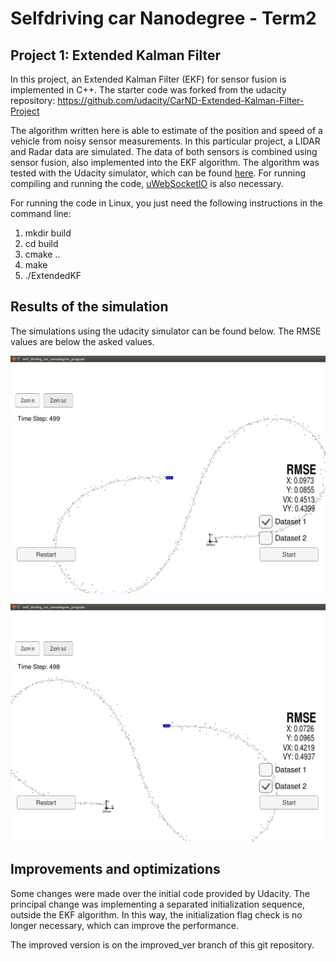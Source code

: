 # Selfdriving car Nanodegree - Term2
## Project 1: Extended Kalman Filter

In this project, an Extended Kalman Filter (EKF) for sensor fusion is implemented in C++. The starter code was forked from the udacity repository: https://github.com/udacity/CarND-Extended-Kalman-Filter-Project

The algorithm written here is able to estimate of the position and speed of a vehicle from noisy sensor measurements. In this particular project, a LIDAR and Radar data are simulated. The data of both sensors is combined using sensor fusion, also implemented into the EKF algorithm. The algorithm was tested with the Udacity simulator, which can be found [here](https://github.com/udacity/self-driving-car-sim/releases). For running compiling and running the code, [uWebSocketIO](https://github.com/uWebSockets/uWebSockets) is also necessary.


For running the code in Linux, you just  need the following instructions in the command  line:

1. mkdir build
2. cd build
3. cmake ..
4. make
5. ./ExtendedKF


## Results of the simulation
The simulations using the  udacity simulator can be found below. The RMSE values are below the asked values.

![alt text](images/EKF_simulation_Dataset1.png)

![alt text](images/EKF_simulation_Dataset2.png)

## Improvements and optimizations
Some changes were made over the initial code provided by Udacity.
The principal change was implementing a separated initialization sequence, outside the EKF algorithm. In this way, the initialization flag check is no longer necessary, which can improve the performance.

The improved version is on the improved_ver branch of this git repository.
